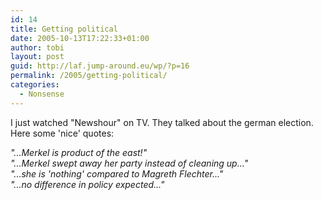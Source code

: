 ```yaml
---
id: 14
title: Getting political
date: 2005-10-13T17:22:33+01:00
author: tobi
layout: post
guid: http://laf.jump-around.eu/wp/?p=16
permalink: /2005/getting-political/
categories:
  - Nonsense
---
```

I just watched "Newshour" on TV. They talked about the german election. Here some 'nice' quotes:

_"...Merkel is product of the east!"  
"...Merkel swept away her party instead of cleaning up..."  
"...she is 'nothing' compared to Magreth Flechter..."  
"...no difference in policy expected..."_